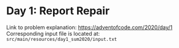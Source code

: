 # Day 1: Report Repair

Link to problem explanation: https://adventofcode.com/2020/day/1
Corresponding input file is located at: `src/main/resources/day1_sum2020/input.txt`